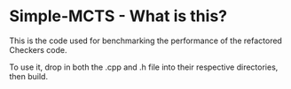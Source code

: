 # Simple-MCTS - What is this?
This is the code used for benchmarking the performance of the refactored Checkers code.

To use it, drop in both the .cpp and .h file into their respective directories, then build.